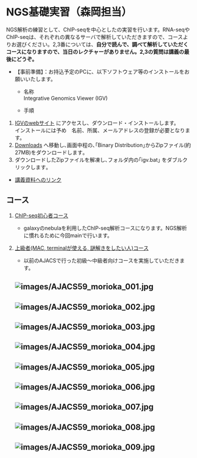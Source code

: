 # NGS基礎実習（森岡担当）
NGS解析の練習として、ChIP-seqを中心としたの実習を行います。RNA-seqやChIP-seqは、それぞれの異なるサーバで解析していただきますので、コースよりお選びください。2,3番については、**自分で読んで、調べて解析していただくコースになりますので、当日のレクチャーがありません。2,3の質問は講義の最後にどうぞ。**

- 【事前準備】：お持込予定のPCに、以下ソフトウェア等のインストールをお願いいたします。

   - 名称  
Integrative Genomics Viewer (IGV)

   - 手順  
1. [IGVのwebサイト](http://www.broadinstitute.org/igv/) にアクセスし、ダウンロード・インストールします。  
インストールには予め　名前、所属、メールアドレスの登録が必要となります。
2. [Downloads](http://www.broadinstitute.org/software/igv/download) へ移動し､画面中程の､｢Binary Distribution｣からZipファイル(約27MB)をダウンロードします｡
3. ダウンロードしたZipファイルを解凍し､フォルダ内の｢igv.bat｣ をダブルクリックします｡

- [講義資料へのリンク](https://drive.google.com/folderview?id=0B4oXGzAZTVKefkw5NUJQdkYtQnZUWWRmWHgwLVd3RTNTVWVCUUtsSDZSRi12SnNqekZfZFU&usp=sharing)



## コース

1. [ChIP-seq初心者コース](https://github.com/suimye/gunmadai/wiki/nebula_chipseq)
	- galaxyのnebulaを利用したChIP-seq解析コースになります。NGS解析に慣れるために今回mainで行います。


2. [上級者(MAC, terminalが使える, 謎解きをしたい人)コース](https://github.com/suimye/NGS_handson2015/wiki/NGS_senior)
	- 以前のAJACSで行った初級〜中級者向けコースを実施していただきます。

	![images/AJACS59_morioka_001.jpg](images/AJACS59_morioka_001.jpg)
	---

	![images/AJACS59_morioka_002.jpg](images/AJACS59_morioka_002.jpg)
	---

	![images/AJACS59_morioka_003.jpg](images/AJACS59_morioka_003.jpg)
	---

	![images/AJACS59_morioka_004.jpg](images/AJACS59_morioka_004.jpg)
	---

	![images/AJACS59_morioka_005.jpg](images/AJACS59_morioka_005.jpg)
	---

	![images/AJACS59_morioka_006.jpg](images/AJACS59_morioka_006.jpg)
	---

	![images/AJACS59_morioka_007.jpg](images/AJACS59_morioka_007.jpg)
	---

	![images/AJACS59_morioka_008.jpg](images/AJACS59_morioka_008.jpg)
	---

	![images/AJACS59_morioka_009.jpg](images/AJACS59_morioka_009.jpg)
	---
